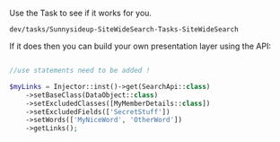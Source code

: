 


Use the Task to see if it works for you.  

`dev/tasks/Sunnysideup-SiteWideSearch-Tasks-SiteWideSearch`

If it does then you can build your own presentation layer using the API:

```php

//use statements need to be added !

$myLinks = Injector::inst()->get(SearchApi::class)
    ->setBaseClass(DataObject::class)
    ->setExcludedClasses([MyMemberDetails::class])
    ->setExcludedFields(['SecretStuff'])
    ->setWords(['MyNiceWord', 'OtherWord'])
    ->getLinks();

```
